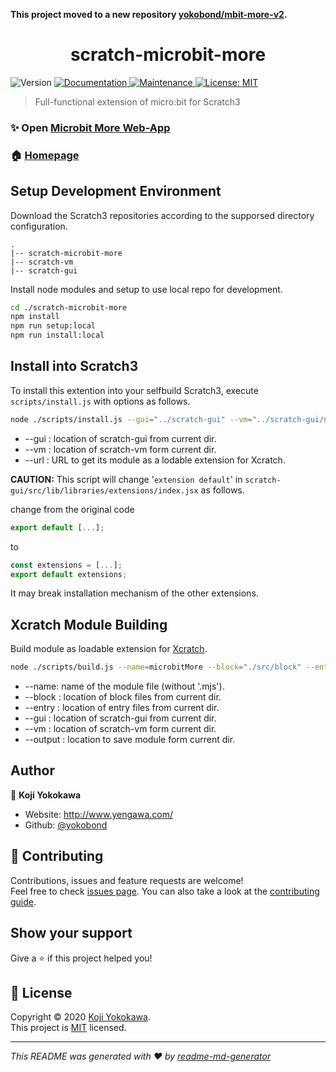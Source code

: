 **This project moved to a new repository [yokobond/mbit-more-v2](https://github.com/yokobond/mbit-more-v2).**

<h1 align="center">scratch-microbit-more</h1>
<p>
  <img alt="Version" src="https://img.shields.io/badge/version-0.5.0-blue.svg?cacheSeconds=2592000" />
  <a href="https://yokobond.github.io/scratch-microbit-more" target="_blank">
    <img alt="Documentation" src="https://img.shields.io/badge/documentation-yes-brightgreen.svg" />
  </a>
  <a href="https://github.com/yokobond/scratch-microbit-more/graphs/commit-activity" target="_blank">
    <img alt="Maintenance" src="https://img.shields.io/badge/Maintained%3F-yes-green.svg" />
  </a>
  <a href="https://github.com/yokobond/scratch-microbit-more/blob/trunk/LICENSE" target="_blank">
    <img alt="License: MIT" src="https://img.shields.io/github/license/yokobond/scratch-microbit-more" />
  </a>
</p>

> Full-functional extension of micro:bit for Scratch3

### ✨ Open [Microbit More Web-App](https://yokobond.github.io/scratch-microbit-more)

### 🏠 [Homepage](https://lab.yengawa.com/project/scratch-microbit-more/)

## Setup Development Environment

Download the Scratch3 repositories according to the supporsed directory configuration.

```
.
|-- scratch-microbit-more
|-- scratch-vm
|-- scratch-gui
```

Install node modules and setup to use local repo for development.

```sh
cd ./scratch-microbit-more
npm install
npm run setup:local
npm run install:local
```

## Install into Scratch3

To install this extention into your selfbuild Scratch3, execute `scripts/install.js` with options as follows.

```sh
node ./scripts/install.js --gui="../scratch-gui" --vm="../scratch-gui/node_modules/scratch-vm" --url="https://yokobond.github.io/scratch-microbit-more/dist/microbitMore.mjs"
```

- --gui : location of scratch-gui from current dir.
- --vm : location of scratch-vm form current dir.
- --url : URL to get its module as a lodable extension for Xcratch.

**CAUTION:** This script will change '`extension default`' in `scratch-gui/src/lib/libraries/extensions/index.jsx` as follows.

change from the original code

```js
export default [...];
```

to

```js
const extensions = [...];
export default extensions;
```

It may break installation mechanism of the other extensions.


## Xcratch Module Building

Build module as loadable extension for [Xcratch](https://github.com/yokobond/xcratch).

```sh
node ./scripts/build.js --name=microbitMore --block="./src/block" --entry="./src/entry" --vm="../scratch-vm" --gui="../scratch-gui" --output="./dist"
```

- --name: name of the module file (without '.mjs').
- --block : location of block files from current dir.
- --entry : location of entry files from current dir.
- --gui : location of scratch-gui from current dir.
- --vm : location of scratch-vm form current dir.
- --output : location to save module form current dir.

## Author

👤 **Koji Yokokawa**

* Website: http://www.yengawa.com/
* Github: [@yokobond](https://github.com/yokobond)

## 🤝 Contributing

Contributions, issues and feature requests are welcome!<br />Feel free to check [issues page](https://github.com/yokobond/scratch-microbit-more/issues). You can also take a look at the [contributing guide](https://github.com/yokobond/scratch-microbit-more/blob/master/CONTRIBUTING.md).

## Show your support

Give a ⭐️ if this project helped you!


## 📝 License

Copyright © 2020 [Koji Yokokawa](https://github.com/yokobond).<br />
This project is [MIT](https://github.com/yokobond/scratch-microbit-more/blob/trunk/LICENSE) licensed.

***
_This README was generated with ❤️ by [readme-md-generator](https://github.com/kefranabg/readme-md-generator)_